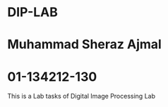 # DIP-LAB
# Muhammad Sheraz Ajmal
# 01-134212-130

This is a Lab tasks of Digital Image Processing Lab
